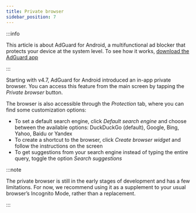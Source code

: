 ```yaml
---
title: Private browser
sidebar_position: 7
---
```


:::info

This article is about AdGuard for Android, a multifunctional ad blocker that protects your device at the system level. To see how it works, [download the AdGuard app](https://agrd.io/download-kb-adblock)

:::

Starting with v4.7, AdGuard for Android introduced an in-app private browser. You can access this feature from the main screen by tapping the *Private browser* button.

The browser is also accessible through the *Protection* tab, where you can find some customization options:

- To set a default search engine, click *Default search engine* and choose between the available options: DuckDuckGo (default), Google, Bing, Yahoo, Baidu or Yandex
- To create a shortcut to the browser, click *Create browser widget* and follow the instructions on the screen
- To get suggestions from your search engine instead of typing the entire query, toggle the option *Search suggestions*

:::note

The private browser is still in the early stages of development and has a few limitations. For now, we recommend using it as a supplement to your usual browser’s Incognito Mode, rather than a replacement.

:::
